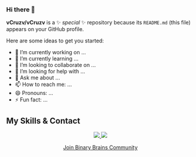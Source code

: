### Hi there 👋


**vCruzv/vCruzv** is a ✨ _special_ ✨ repository because its `README.md` (this file) appears on your GitHub profile.

Here are some ideas to get you started:

- 🔭 I’m currently working on ...
- 🌱 I’m currently learning ...
- 👯 I’m looking to collaborate on ...
- 🤔 I’m looking for help with ...
- 💬 Ask me about ...
- 📫 How to reach me: ...
- 😄 Pronouns: ...
- ⚡ Fun fact: ...

## My Skills & Contact
<div align="center">
<p >
  <a href="https://www.instagram.com/lapanteramora___/">
    <img src="https://skillicons.dev/icons?i=instagram" />
  </a>
  <a href="https://discord.gg/bHujnD75">
    <img src="https://skillicons.dev/icons?i=discord" />
    <p > Join Binary Brains Community </p>
  </a>
</p>
</div>

